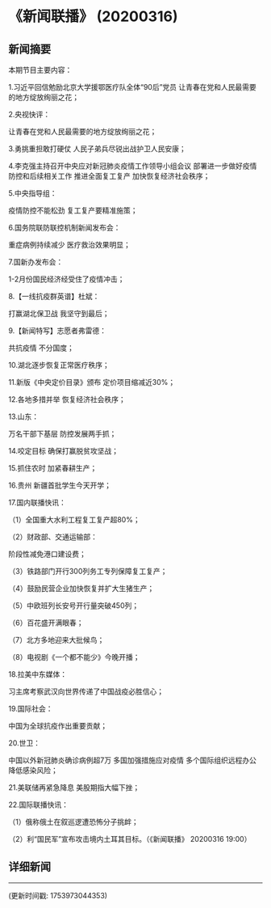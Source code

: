 # 《新闻联播》 (20200316)

## 新闻摘要

本期节目主要内容：

1.习近平回信勉励北京大学援鄂医疗队全体“90后”党员 让青春在党和人民最需要的地方绽放绚丽之花；

2.央视快评：

让青春在党和人民最需要的地方绽放绚丽之花；

3.勇挑重担敢打硬仗 人民子弟兵尽锐出战护卫人民安康；

4.李克强主持召开中央应对新冠肺炎疫情工作领导小组会议 部署进一步做好疫情防控和后续相关工作 推进全面复工复产 加快恢复经济社会秩序；

5.中央指导组：

疫情防控不能松劲 复工复产要精准施策；

6.国务院联防联控机制新闻发布会：

重症病例持续减少 医疗救治效果明显；

7.国新办发布会：

1-2月份国民经济经受住了疫情冲击；

8.【一线抗疫群英谱】杜斌：

打赢湖北保卫战 我坚守到最后；

9.【新闻特写】志愿者弗雷德：

共抗疫情 不分国度；

10.湖北逐步恢复正常医疗秩序；

11.新版《中央定价目录》颁布 定价项目缩减近30%；

12.各地多措并举 恢复经济社会秩序；

13.山东：

万名干部下基层 防控发展两手抓；

14.咬定目标 确保打赢脱贫攻坚战；

15.抓住农时 加紧春耕生产；

16.贵州 新疆首批学生今天开学；

17.国内联播快讯：

（1）全国重大水利工程复工复产超80%；

（2）财政部、交通运输部：

阶段性减免港口建设费；

（3）铁路部门开行300列务工专列保障复工复产；

（4）鼓励民营企业加快恢复并扩大生猪生产；

（5）中欧班列长安号开行量突破450列；

（6）百花盛开满眼春；

（7）北方多地迎来大批候鸟；

（8）电视剧《一个都不能少》今晚开播；

18.拉美中东媒体：

习主席考察武汉向世界传递了中国战疫必胜信心；

19.国际社会：

中国为全球抗疫作出重要贡献；

20.世卫：

中国以外新冠肺炎确诊病例超7万 多国加强措施应对疫情 多个国际组织远程办公降低感染风险；

21.美联储再紧急降息 美股期指大幅下挫；

22.国际联播快讯：

（1）俄称俄土在叙巡逻遭恐怖分子挑衅；

（2）利“国民军”宣布攻击境内土耳其目标。（《新闻联播》 20200316 19:00）

## 详细新闻

---

(更新时间戳: 1753973044353)

